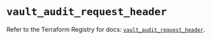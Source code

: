 # `vault_audit_request_header`

Refer to the Terraform Registry for docs: [`vault_audit_request_header`](https://registry.terraform.io/providers/hashicorp/vault/4.3.0/docs/resources/audit_request_header).
